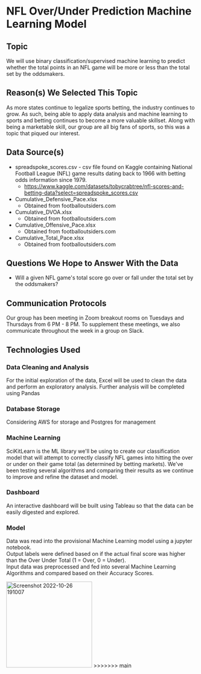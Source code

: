 # NFL Over/Under Prediction Machine Learning Model

## Topic
We will use binary classification/supervised machine learning to predict whether the total points in an NFL game will be more or less than the total set by the oddsmakers.

## Reason(s) We Selected This Topic
As more states continue to legalize sports betting, the industry continues to grow. As such, being able to apply data analysis and machine learning to sports and betting continues to become a more valuable skillset. Along with being a marketable skill, our group are all big fans of sports, so this was a topic that piqued our interest.

## Data Source(s)
- spreadspoke_scores.csv - csv file found on Kaggle containing National Football League (NFL) game results dating back to 1966 with betting odds information since 1979. 
    - https://www.kaggle.com/datasets/tobycrabtree/nfl-scores-and-betting-data?select=spreadspoke_scores.csv
- Cumulative_Defensive_Pace.xlsx
    - Obtained from footballoutsiders.com
- Cumulative_DVOA.xlsx
    - Obtained from footballoutsiders.com
- Cumulative_Offensive_Pace.xlsx
    - Obtained from footballoutsiders.com
- Cumulative_Total_Pace.xlsx
    - Obtained from footballoutsiders.com

## Questions We Hope to Answer With the Data
- Will a given NFL game's total score go over or fall under the total set by the oddsmakers?

## Communication Protocols
Our group has been meeting in Zoom breakout rooms on Tuesdays and Thursdays from 6 PM - 8 PM. To supplement these meetings, we also communicate throughout the week in a group on Slack.

## Technologies Used

### Data Cleaning and Analysis
For the initial exploration of the data, Excel will be used to clean the data and perform an exploratory analysis. Further analysis will be completed using Pandas

### Database Storage
Considering AWS for storage and Postgres for management

### Machine Learning
SciKitLearn is the ML library we'll be using to create our classification model that will attempt to correctly classify NFL games into hitting the over or under on their game total (as determined by betting markets). We've been testing several algorithms and comparing their results as we continue to improve and refine the dataset and model.

### Dashboard
An interactive dashboard will be built using Tableau so that the data can be easily digested and explored.

### Model
Data was read into the provisional Machine Learning model using a jupyter notebook.\
Output labels were defined based on if the actual final score was higher than the Over Under Total (1 = Over, 0 = Under).\
Input data was preprocessed and fed into several Machine Learning Algorithms and compared based on their Accuracy Scores.

<img width="227" alt="Screenshot 2022-10-26 191007" src="https://user-images.githubusercontent.com/102050273/198155572-5bc456f1-1a34-49e5-96fa-ebffa647a027.png">
>>>>>>> main
